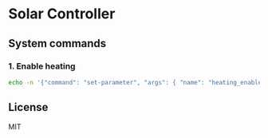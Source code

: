 # Solar Controller

## System commands

### 1. Enable heating

```sh
echo -n '{"command": "set-parameter", "args": { "name": "heating_enabled", "value": 1}}' | pub -broker ssl://mqtt.broker.name:443 -topic 'solar-controller/command' -username solar-controller -password secret -qos 1
```

## License

MIT
